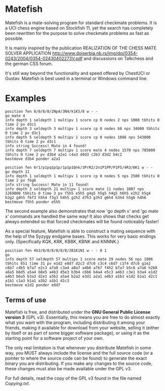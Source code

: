 # Matefish
Matefish is a mate-solving program for standard checkmate problems.
It is a UCI chess engine based on Stockfish 11, yet the search has completely been rewritten
for the purpose to solve checkmate problems as fast as possible.

It is mainly inspired by the publication REALIZATION OF THE CHESS MATE SOLVER APPLICATION
http://www.doiserbia.nb.rs/img/doi/0354-0243/2004/0354-02430402273V.pdf
and discussions on Talkchess and the german CSS forum.

It's still way beyond the functionality and speed offered by ChestUCI or Gustav.
Matefish is best used in a terminal or Windows command line.


# Examples
```
position fen 8/8/8/8/2Np4/3N4/k1K5/8 w - -
go mate 4
info depth 1 seldepth 1 multipv 1 score cp 0 nodes 2 nps 1000 tbhits 0 time 2 pv d3c1
info depth 3 seldepth 3 multipv 1 score cp 0 nodes 68 nps 34000 tbhits 0 time 2 pv d3c1
info depth 5 seldepth 5 multipv 1 score cp 0 nodes 1086 nps 543000 tbhits 0 time 2 pv d3c1
info string Success! Mate in 4 found!
info depth 7 seldepth 7 multipv 1 score mate 4 nodes 1570 nps 785000 tbhits 0 time 2 pv d3b4 a2a1 c4a3 d4d3 c2b3 d3d2 b4c2
bestmove d3b4 ponder a2a1

position fen 6r1/p1pq1p1p/1p1p1Qnk/3PrR2/2n1P1PP/P1P5/4R3/6K1 w - -
go depth 11
info depth 1 seldepth 1 multipv 1 score cp 0 nodes 5 nps 2500 tbhits 0 time 2 pv f6g6
info string Success! Mate in 11 found!
info depth 3 seldepth 21 multipv 1 score mate 11 nodes 3807 nps 1269000 tbhits 0 time 3 pv f5h5 e5h5 g4g5 h5g5 h4g5 h6h5 e2h2 h5g4 h2g2 g4h5 f6f3 h5h4 f3g3 h4h5 g2h2 d7h3 g3h3 g6h4 h3h4 h5g6 h4h6
bestmove f5h5 ponder e5h5
```

The second example also demonstrates that now 'go depth x' and 'go mate x' commands are handled the same way!
It also shows that checks get always extended so that forced checkmates will be found noticeably faster!

As a special feature, Matefish is able to construct a mating sequence with the help of the Syzygy endgame bases.
This works for very basic endings only. (Specifically KQK, KRK, KBBK, KBNK and KNNNK.)

```
position fen 4k3/8/8/8/8/8/8/2B1K1N1 w - - 0 1
go
info depth 57 seldepth 57 multipv 1 score mate 29 nodes 56 nps 1806 tbhits 651 time 31 pv e1d2 e8d7 d2c3 d7c6 c3c4 c6d7 c1f4 d7c6 g1e2 c6b7 c4b5 b7a7 e2c3 a7a8 c3a4 a8a7 a4b6 a7b7 f4h2 b7a7 b5c6 a7a6 h2b8 a6a5 b6d5 a5a4 b8e5 a4b3 d5e3 b3b4 c6b6 b4a4 e5c3 a4b3 c3e1 b3a4 e1d2 a4b3 b6a5 b3a3 d2e1 a3b2 a5a4 b2a2 e3d1 a2a1 a4b3 a1b1 e1d2 b1a1 d2c1 a1b1 c1a3 b1a1 a3b2 a1b1 d1c3
bestmove e1d2 ponder e8d7

```


## Terms of use

Matefish is free, and distributed under the **GNU General Public License version 3**
(GPL v3). Essentially, this means you are free to do almost exactly
what you want with the program, including distributing it among your
friends, making it available for download from your website, selling
it (either by itself or as part of some bigger software package), or
using it as the starting point for a software project of your own.

The only real limitation is that whenever you distribute Matefish in
some way, you MUST always include the license and the full source code
(or a pointer to where the source code can be found) to generate the 
exact binary you are distributing. If you make any changes to the
source code, these changes must also be made available under the GPL v3.

For full details, read the copy of the GPL v3 found in the file named
*Copying.txt*.
